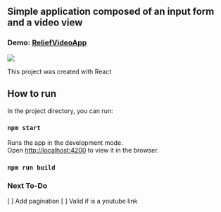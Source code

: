 ## Simple application composed of an input form and a video view

<span><h3>Demo: <a href="https://segurocontrol001.web.app/">ReliefVideoApp</a></h3>
 
<img src="https://raw.githubusercontent.com/GuilhermeGabriel/ReliefVideoAppFrontEnd/master/screenshots/screenshot01.png">

This project was created with React

## How to run

In the project directory, you can run:

### `npm start`

Runs the app in the development mode.\
Open [http://localhost:4200](http://localhost:4200) to view it in the browser.

### `npm run build`

### Next To-Do

[ ] Add pagination
[ ] Valid if is a youtube link
